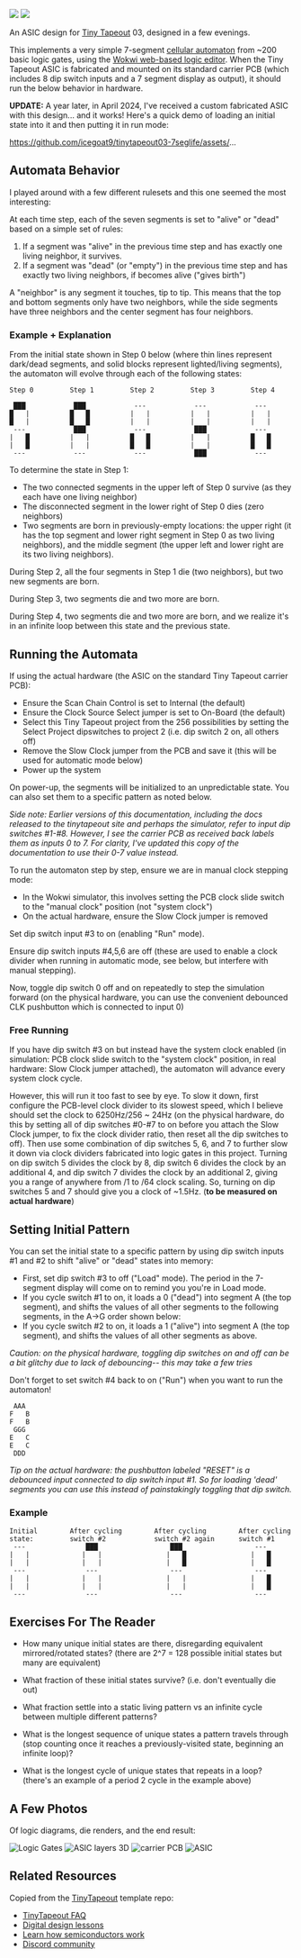 ![](../../workflows/gds/badge.svg) ![](../../workflows/docs/badge.svg)

An ASIC design for [Tiny Tapeout](https://tinytapeout.com) 03, designed in a few evenings.

This implements a very simple 7-segment [cellular automaton](https://en.wikipedia.org/wiki/Cellular_automaton) from ~200 basic logic gates, using the [Wokwi web-based logic editor](https://tinytapeout.com/digital_design/wokwi/). When the Tiny Tapeout ASIC is fabricated and mounted on its standard carrier PCB (which includes 8 dip switch inputs and a 7 segment display as output), it should run the below behavior in hardware. 

**UPDATE:** A year later, in April 2024, I've received a custom fabricated ASIC with this design... and it works! Here's a quick demo of loading an initial state into it and then putting it in run mode:

https://github.com/icegoat9/tinytapeout03-7seglife/assets/...


## Automata Behavior

I played around with a few different rulesets and this one seemed the most interesting:

At each time step, each of the seven segments is set to "alive" or "dead" based on a simple set of rules:
1) If a segment was "alive" in the previous time step and has exactly one living neighbor, it survives.
2) If a segment was "dead" (or "empty") in the previous time step and has exactly two living neighbors, if becomes alive ("gives birth")

A "neighbor" is any segment it touches, tip to tip. This means that the top and bottom segments only have two neighbors, while the side segments have three neighbors and the center segment has four neighbors.

### Example + Explanation

From the initial state shown in Step 0 below (where thin lines represent dark/dead segments, and solid blocks represent lighted/living segments), the automaton will evolve through each of the following states:
```
Step 0         Step 1         Step 2         Step 3         Step 4

 ███            ███            ---            ---            --- 
█   |          █   █          |   |          |   |          |   |          
█   |          █   █          |   |          |   |          |   |   
 ---            ███            ---            ███            --- 
|   █          |   |          █   █          |   |          █   █
|   █          |   |          █   █          |   |          █   █
 ---            ---            ---            ███            ---
```
To determine the state in Step 1:
* The two connected segments in the upper left of Step 0 survive (as they each have one living neighbor)
* The disconnected segment in the lower right of Step 0 dies (zero neighbors)
* Two segments are born in previously-empty locations: the upper right (it has the top segment and lower right segment in Step 0 as two living neighbors), and the middle segment (the upper left and lower right are its two living neighbors).

During Step 2, all the four segments in Step 1 die (two neighbors), but two new segments are born.

During Step 3, two segments die and two more are born.

During Step 4, two segments die and two more are born, and we realize it's in an infinite loop between this state and the previous state.

## Running the Automata

If using the actual hardware (the ASIC on the standard Tiny Tapeout carrier PCB):
* Ensure the Scan Chain Control is set to Internal (the default)
* Ensure the Clock Source Select jumper is set to On-Board (the default)
* Select this Tiny Tapeout project from the 256 possibilities by setting the Select Project dipswitches to project 2 (i.e. dip switch 2 on, all others off)
* Remove the Slow Clock jumper from the PCB and save it (this will be used for automatic mode below)
* Power up the system

On power-up, the segments will be initialized to an unpredictable state. You can also set them to a specific pattern as noted below.

*Side note: Earlier versions of this documentation, including the docs released to the tinytapeout site and perhaps the simulator, refer to input dip switches #1-#8. However, I see the carrier PCB as received back labels them as inputs 0 to 7. For clarity, I've updated this copy of the documentation to use their 0-7 value instead.*

To run the automaton step by step, ensure we are in manual clock stepping mode:
* In the Wokwi simulator, this involves setting the PCB clock slide switch to the "manual clock" position (not "system clock")
* On the actual hardware, ensure the Slow Clock jumper is removed

Set dip switch input #3 to on (enabling "Run" mode). 

Ensure dip switch inputs #4,5,6 are off (these are used to enable a clock divider when running in automatic mode, see below, but interfere with manual stepping).

Now, toggle dip switch 0 off and on repeatedly to step the simulation forward (on the physical hardware, you can use the convenient debounced CLK pushbutton which is connected to input 0)

### Free Running

If you have dip switch #3 on but instead have the system clock enabled (in simulation: PCB clock slide switch to the "system clock" position, in real hardware: Slow Clock jumper attached), the automaton will advance every system clock cycle.

However, this will run it too fast to see by eye. To slow it down, first configure the PCB-level clock divider to its slowest speed, which I believe should set the clock to 6250Hz/256 ~ 24Hz (on the physical hardware, do this by setting all of dip switches #0-#7 to on before you attach the Slow Clock jumper, to fix the clock divider ratio, then reset all the dip switches to off). Then use some combination of dip switches 5, 6, and 7 to further slow it down via clock dividers fabricated into logic gates in this project. Turning on dip switch 5 divides the clock by 8, dip switch 6 divides the clock by an additional 4, and dip switch 7 divides the clock by an additional 2, giving you a range of anywhere from /1 to /64 clock scaling. So, turning on dip switches 5 and 7 should give you a clock of ~1.5Hz. (**to be measured on actual hardware**)

## Setting Initial Pattern

You can set the initial state to a specific pattern by using dip switch inputs #1 and #2 to shift "alive" or "dead" states into memory:
* First, set dip switch #3 to off ("Load" mode). The period in the 7-segment display will come on to remind you you're in Load mode.
* If you cycle switch #1 to on, it loads a 0 ("dead") into segment A (the top segment), and shifts the values of all other segments to the following segments, in the A->G order shown below:
* If you cycle switch #2 to on, it loads a 1 ("alive") into segment A (the top segment), and shifts the values of all other segments as above.

*Caution: on the physical hardware, toggling dip switches on and off can be a bit glitchy due to lack of debouncing-- this may take a few tries*

Don't forget to set switch #4 back to on ("Run") when you want to run the automaton!

```
 AAA
F   B 
F   B 
 GGG
E   C
E   C
 DDD
```

*Tip on the actual hardware: the pushbutton labeled "RESET" is a debounced input connected to dip switch input #1. So for loading 'dead' segments you can use this instead of painstakingly toggling that dip switch.*

### Example

```
Initial        After cycling        After cycling        After cycling
state:         switch #2            switch #2 again      switch #1
 ---               ███                  ███                  ---           
|   |             |   |                |   █                |   █           
|   |             |   |                |   █                |   █           
 ---               ---                  ---                  ---                 
|   |             |   |                |   |                |   █                       
|   |             |   |                |   |                |   █                       
 ---               ---                  ---                  ---                 
```

## Exercises For The Reader

* How many unique initial states are there, disregarding equivalent mirrored/rotated states? (there are 2^7 = 128 possible initial states but many are equivalent)

* What fraction of these initial states survive? (i.e. don't eventually die out)

* What fraction settle into a static living pattern vs an infinite cycle between multiple different patterns?

* What is the longest sequence of unique states a pattern travels through (stop counting once it reaches a previously-visited state, beginning an infinite loop)?

* What is the longest cycle of unique states that repeats in a loop? (there's an example of a period 2 cycle in the example above)

## A Few Photos

Of logic diagrams, die renders, and the end result:

![Logic Gates](docs/wokwi.jpg)
![ASIC layers 3D](docs/3d.jpeg)
![carrier PCB](docs/carrier.jpg)
![ASIC](docs/asic.jpeg)

## Related Resources

Copied from the [TinyTapeout](https://tinytapeout.com) template repo:
* [TinyTapeout FAQ](https://tinytapeout.com/faq/)
* [Digital design lessons](https://tinytapeout.com/digital_design/)
* [Learn how semiconductors work](https://tinytapeout.com/siliwiz/)
* [Discord community](https://discord.gg/rPK2nSjxy8)


